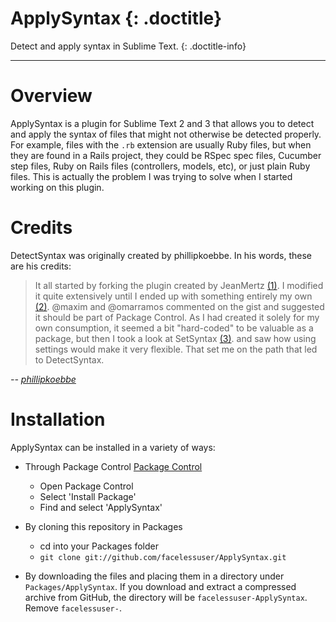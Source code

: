 # ApplySyntax {: .doctitle}
Detect and apply syntax in Sublime Text.
{: .doctitle-info}

---

# Overview
ApplySyntax is a plugin for Sublime Text 2 and 3 that allows you to detect and apply the syntax of files that might not otherwise be detected properly. For example, files with the `.rb` extension are usually Ruby files, but when they are found in a Rails project, they could be RSpec spec files, Cucumber step files, Ruby on Rails files (controllers, models, etc), or just plain Ruby files. This is actually the problem I was trying to solve when I started working on this plugin.

# Credits
DetectSyntax was originally created by phillipkoebbe.  In his words, these are his credits:

> It all started by forking the plugin created by JeanMertz [(1)][1]. I modified it quite extensively until I ended up with something entirely my own [(2)][2]. @maxim and @omarramos commented on the gist and suggested it should be part of Package Control. As I had created it solely for my own consumption, it seemed a bit "hard-coded" to be valuable as a package, but then I took a look at SetSyntax [(3)][3]. and saw how using settings would make it very flexible. That set me on the path that led to DetectSyntax.

<cite class="quote">-- [phillipkoebbe](https://github.com/phillipkoebbe)</cite>

[1]: https://gist.github.com/925008
[2]: https://gist.github.com/1497794
[3]: https://github.com/aparajita/SetSyntax

# Installation
ApplySyntax can be installed in a variety of ways:

* Through Package Control [Package Control](https://packagecontrol.io/)

    - Open Package Control
    - Select 'Install Package'
    - Find and select 'ApplySyntax'

* By cloning this repository in Packages

    - cd into your Packages folder
    - `git clone git://github.com/facelessuser/ApplySyntax.git`

* By downloading the files and placing them in a directory under `Packages/ApplySyntax`. If you download and extract a compressed archive from GitHub, the directory will be `facelessuser-ApplySyntax`. Remove `facelessuser-`.
